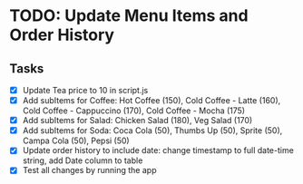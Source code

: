 # TODO: Update Menu Items and Order History

## Tasks
- [x] Update Tea price to 10 in script.js
- [x] Add subItems for Coffee: Hot Coffee (150), Cold Coffee - Latte (160), Cold Coffee - Cappuccino (170), Cold Coffee - Mocha (175)
- [x] Add subItems for Salad: Chicken Salad (180), Veg Salad (170)
- [x] Add subItems for Soda: Coca Cola (50), Thumbs Up (50), Sprite (50), Campa Cola (50), Pepsi (50)
- [x] Update order history to include date: change timestamp to full date-time string, add Date column to table
- [x] Test all changes by running the app
